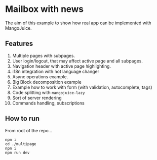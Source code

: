# Mailbox with news
The aim of this example to show how real app can be implemented with MangoJuice.

## Features

1. Multiple pages with subpages.
2. User login/logout, that may affect active page and all subpages.
3. Navigation header with active page highlighting.
4. i18n integration with hot language changer
5. Async operations example.
6. Big Block decomposition example
7. Example how to work with form (with validation, autocomplete, tags)
8. Code splitting with `mangojuice-lazy`
9. Sort of server rendering
10. Commands handling, subscriptions

## How to run
From root of the repo...
```
npm i
cd ./multipage
npm i
npm run dev
```
